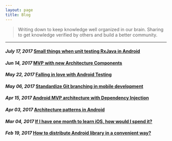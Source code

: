 ```yaml
---
layout: page
title: Blog
---
```

> Writing down to keep knowledge well organized in our brain. Sharing to get knowledge verified by others and build a better community.

---
#### *July 17, 2017* [Small things when unit testing RxJava in Android](https://blog.mindorks.com/small-things-when-unit-testing-rxjava-in-android-7f7c336ccabd)

#### *Jun 14, 2017* [MVP with new Architecture Components](https://blog.mindorks.com/android-mvp-with-new-architecture-components-7627b7cb8491)

#### *May 22, 2017* [Falling in love with Android Testing](https://blog.mindorks.com/falling-in-love-with-android-testing-dd11ffa6ac3e)

#### *May 06, 2017* [Standardize Git branching in mobile development](https://android.jlelse.eu/standardize-git-branching-in-mobile-development-7045423330db)

#### *Apr 15, 2017* [Android MVP architecture with Dependency Injection](https://android.jlelse.eu/android-mvp-architecture-with-dependency-injection-dee43fe47af0)

#### *Apr 03, 2017* [Architecture patterns in Android](https://android.jlelse.eu/architecture-patterns-in-android-abf99f2b6f70)

#### *Mar 04, 2017* [If I have one month to learn iOS, how would I spend it? ](https://android.jlelse.eu/if-i-have-one-month-to-learn-ios-how-would-i-spend-it-a5b2aba87cc2)

#### *Feb 19, 2017* [How to distribute Android library in a convenient way?](https://android.jlelse.eu/how-to-distribute-android-library-in-a-convenient-way-d43fb68304a7)

